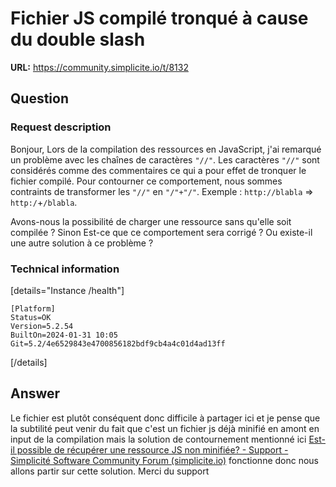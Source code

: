# Fichier JS compilé tronqué à cause du double slash

**URL:** https://community.simplicite.io/t/8132

## Question
### Request description
Bonjour,
Lors de la compilation des ressources en JavaScript, j'ai remarqué un problème avec les chaînes de caractères `"//"`.
Les caractères `"//"` sont considérés comme des commentaires ce qui a pour effet de tronquer le fichier compilé.
Pour contourner ce comportement, nous sommes contraints de transformer les `"//"` en `"/"+"/"`.
Exemple : `http://blabla` => `http:/`+`/blabla`.

Avons-nous la possibilité de charger une ressource sans qu'elle soit compilée ?
Sinon 
Est-ce que ce comportement sera corrigé ?
Ou existe-il une autre solution à ce problème ?

### Technical information

[details="Instance /health"]
```text
[Platform]
Status=OK
Version=5.2.54
BuiltOn=2024-01-31 10:05
Git=5.2/4e6529843e4700856182bdf9cb4a4c01d4ad13ff
```
[/details]

## Answer
Le fichier est plutôt conséquent donc difficile à partager ici et je pense que la subtilité peut venir du fait que c'est un fichier js déjà minifié en amont en input de la compilation mais la solution de contournement mentionné ici [Est-il possible de récupérer une ressource JS non minifiée? - Support - Simplicité Software Community Forum (simplicite.io)](https://community.simplicite.io/t/est-il-possible-de-recuperer-une-ressource-js-non-minifiee/5161/2) fonctionne donc nous allons partir sur cette solution. Merci du support
